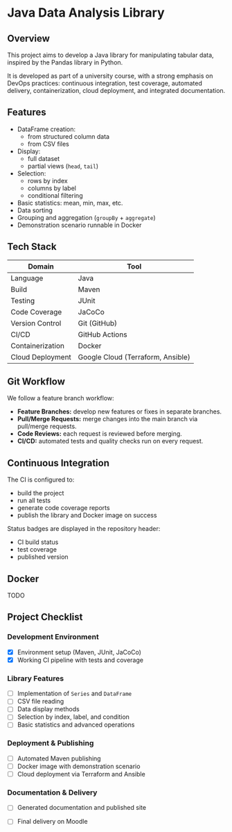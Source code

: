 # Java Data Analysis Library

## Overview

This project aims to develop a Java library for manipulating tabular data, inspired by the Pandas library in Python.

It is developed as part of a university course, with a strong emphasis on DevOps practices: continuous integration, test coverage, automated delivery, containerization, cloud deployment, and integrated documentation.

## Features

- DataFrame creation:
  - from structured column data
  - from CSV files
- Display:
  - full dataset
  - partial views (`head`, `tail`)
- Selection:
  - rows by index
  - columns by label
  - conditional filtering
- Basic statistics: mean, min, max, etc.
- Data sorting
- Grouping and aggregation (`groupBy` + `aggregate`)
- Demonstration scenario runnable in Docker

## Tech Stack

| Domain           | Tool                              |
|------------------|-----------------------------------|
| Language         | Java                              |
| Build            | Maven                             |
| Testing          | JUnit                             |
| Code Coverage    | JaCoCo                            |
| Version Control  | Git (GitHub)                      |
| CI/CD            | GitHub Actions                    |
| Containerization | Docker                            |
| Cloud Deployment | Google Cloud (Terraform, Ansible) |

## Git Workflow

We follow a feature branch workflow:
- **Feature Branches:** develop new features or fixes in separate branches.
- **Pull/Merge Requests:** merge changes into the main branch via pull/merge requests.
- **Code Reviews:** each request is reviewed before merging.
- **CI/CD:** automated tests and quality checks run on every request.

## Continuous Integration

The CI is configured to:
- build the project
- run all tests
- generate code coverage reports
- publish the library and Docker image on success

Status badges are displayed in the repository header:
- CI build status
- test coverage
- published version

## Docker

TODO 

## Project Checklist

### Development Environment
- [X] Environment setup (Maven, JUnit, JaCoCo)
- [X] Working CI pipeline with tests and coverage

### Library Features
- [ ] Implementation of `Series` and `DataFrame`
- [ ] CSV file reading
- [ ] Data display methods
- [ ] Selection by index, label, and condition
- [ ] Basic statistics and advanced operations

### Deployment & Publishing
- [ ] Automated Maven publishing
- [ ] Docker image with demonstration scenario
- [ ] Cloud deployment via Terraform and Ansible

### Documentation & Delivery
- [ ] Generated documentation and published site
- [ ] Final delivery on Moodle

